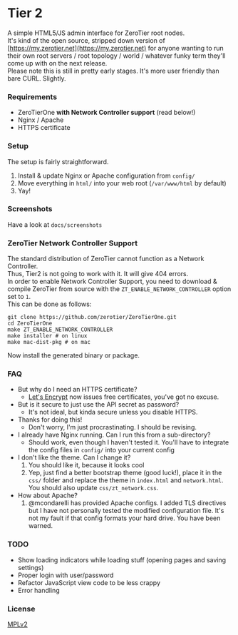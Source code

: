 # Tier 2

A simple HTML5/JS admin interface for ZeroTier root nodes.  
It's kind of the open source, stripped down version of [https://my.zerotier.net](https://my.zerotier.net) for anyone wanting to run their own root servers / root topology / world / whatever funky term they'll come up with on the next release.  
Please note this is still in pretty early stages. It's more user friendly than bare CURL. Slightly.

### Requirements

* ZeroTierOne **with Network Controller support** (read below!)
* Nginx / Apache
* HTTPS certificate

### Setup

The setup is fairly straightforward.  

1. Install & update Nginx or Apache configuration from `config/`
2. Move everything in `html/` into your web root (`/var/www/html` by default)
3. Yay!

### Screenshots

Have a look at `docs/screenshots`

### ZeroTier Network Controller Support

The standard distribution of ZeroTier cannot function as a Network Controller.  
Thus, Tier2 is not going to work with it. It will give 404 errors.  
In order to enable Network Controller Support, you need to download & compile ZeroTier from source with the `ZT_ENABLE_NETWORK_CONTROLLER` option set to `1`.  
This can be done as follows:  

    git clone https://github.com/zerotier/ZeroTierOne.git
    cd ZeroTierOne
    make ZT_ENABLE_NETWORK_CONTROLLER
    make installer # on linux
    make mac-dist-pkg # on mac

Now install the generated binary or package.

### FAQ

* But why do I need an HTTPS certificate?
    * [Let's Encrypt](https://letsencrypt.org/) now issues free certificates, you've got no excuse.
* But is it secure to just use the API secret as password?
    * It's not ideal, but kinda secure unless you disable HTTPS. 
* Thanks for doing this!
    * Don't worry, I'm just procrastinating. I should be revising.
* I already have Nginx running. Can I run this from a sub-directory?
   * Should work, even though I haven't tested it. You'll have to integrate the config files in `config/` into your current config
* I don't like the theme. Can I change it?
    1. You should like it, because it looks cool
    2. Yep, just find a better bootstrap theme (good luck!), place it in the `css/` folder and replace the theme in `index.html` and `network.html`. You should also update `css/zt_network.css`.
* How about Apache?
    1. @mcondarelli has provided Apache configs. I added TLS directives but I have not personally tested the modified configuration file. It's not my fault if that config formats your hard drive. You have been warned.

### TODO

* Show loading indicators while loading stuff (opening pages and saving settings)
* Proper login with user/password
* Refactor JavaScript view code to be less crappy
* Error handling

### License

[MPLv2](https://www.mozilla.org/en-US/MPL/2.0/)
